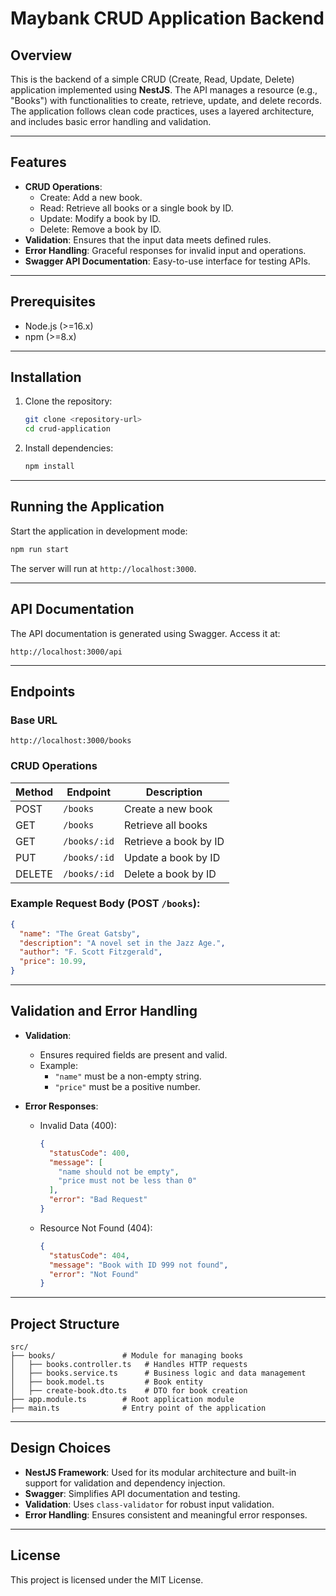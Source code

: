 
# Maybank CRUD Application Backend

## Overview

This is the backend of a simple CRUD (Create, Read, Update, Delete) application implemented using **NestJS**. The API manages a resource (e.g., "Books") with functionalities to create, retrieve, update, and delete records. The application follows clean code practices, uses a layered architecture, and includes basic error handling and validation.

---

## Features

- **CRUD Operations**:
    - Create: Add a new book.
    - Read: Retrieve all books or a single book by ID.
    - Update: Modify a book by ID.
    - Delete: Remove a book by ID.
- **Validation**: Ensures that the input data meets defined rules.
- **Error Handling**: Graceful responses for invalid input and operations.
- **Swagger API Documentation**: Easy-to-use interface for testing APIs.

---

## Prerequisites

- Node.js (>=16.x)
- npm (>=8.x)

---

## Installation

1. Clone the repository:
   ```bash
   git clone <repository-url>
   cd crud-application
   ```

2. Install dependencies:
   ```bash
   npm install
   ```

---

## Running the Application

Start the application in development mode:
```bash
npm run start
```

The server will run at `http://localhost:3000`.

---

## API Documentation

The API documentation is generated using Swagger. Access it at:
```
http://localhost:3000/api
```

---

## Endpoints

### Base URL
`http://localhost:3000/books`

### CRUD Operations
| Method | Endpoint         | Description                  |
|--------|------------------|------------------------------|
| POST   | `/books`         | Create a new book            |
| GET    | `/books`         | Retrieve all books           |
| GET    | `/books/:id`     | Retrieve a book by ID        |
| PUT    | `/books/:id`     | Update a book by ID          |
| DELETE | `/books/:id`     | Delete a book by ID          |

### Example Request Body (POST `/books`):
```json
{
  "name": "The Great Gatsby",
  "description": "A novel set in the Jazz Age.",
  "author": "F. Scott Fitzgerald",
  "price": 10.99,
}
```

---

## Validation and Error Handling

- **Validation**:
    - Ensures required fields are present and valid.
    - Example:
        - `"name"` must be a non-empty string.
        - `"price"` must be a positive number.

- **Error Responses**:
    - Invalid Data (400):
      ```json
      {
        "statusCode": 400,
        "message": [
          "name should not be empty",
          "price must not be less than 0"
        ],
        "error": "Bad Request"
      }
      ```
    - Resource Not Found (404):
      ```json
      {
        "statusCode": 404,
        "message": "Book with ID 999 not found",
        "error": "Not Found"
      }
      ```

---

## Project Structure

```
src/
├── books/               # Module for managing books
│   ├── books.controller.ts   # Handles HTTP requests
│   ├── books.service.ts      # Business logic and data management
│   ├── book.model.ts         # Book entity
│   ├── create-book.dto.ts    # DTO for book creation
├── app.module.ts        # Root application module
├── main.ts              # Entry point of the application
```

---

## Design Choices

- **NestJS Framework**: Used for its modular architecture and built-in support for validation and dependency injection.
- **Swagger**: Simplifies API documentation and testing.
- **Validation**: Uses `class-validator` for robust input validation.
- **Error Handling**: Ensures consistent and meaningful error responses.

---

## License

This project is licensed under the MIT License.
